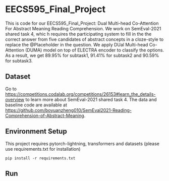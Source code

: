 # EECS595_Final_Project
This is code for our EECS595_Final_Project: Dual Multi-head Co-Attention For Abstract Meaning Reading Comprehension. We work on SemEval-2021 shared task 4, whic h requires the participating system to fill in the the correct answer from five candidates of abstract concepts in a cloze-style to replace the @Placeholder in the question. We apply DUal Multi-head Co-Attention (DUMA) model on top of ELECTRA encoder to classify the options. As a result, we get 89.95% for subtask1, 91.41% for subtask2 and 90.59% for subtask3.

## Dataset
Go to https://competitions.codalab.org/competitions/26153#learn_the_details-overview to learn more about SemEval-2021 shared task 4. The data and baseline code are available at https://github.com/boyuanzheng010/SemEval2021-Reading-Comprehension-of-Abstract-Meaning. 

## Environment Setup
This project requires pytorch-lightning, transformers and datasets (please use requirements.txt for installation)
```
pip install -r requirements.txt
```

## Run
